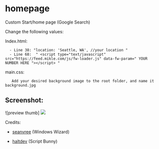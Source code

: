 # homepage
Custom Start/home page (Google Search)



Change the following values:

Index.html:
```
  - Line 38: "location: 'Seattle, WA', //your location "
  - Line 68:  " <script type="text/javascript" src="https://feed.mikle.com/js/fw-loader.js" data-fw-param=" YOUR NUMBER HERE "></script> "
```
main.css:
```
   Add your desired background image to the root folder, and name it background.jpg
```


 
## Screenshot:

![preview thumb] <img src="https://i.imgur.com/V4eEnaP.png">


Credits:

- [seanvree](https://github.com/seanvree) (Windows Wizard)

- [haltdev](https://github.com/haltdev) (Script Bunny)
